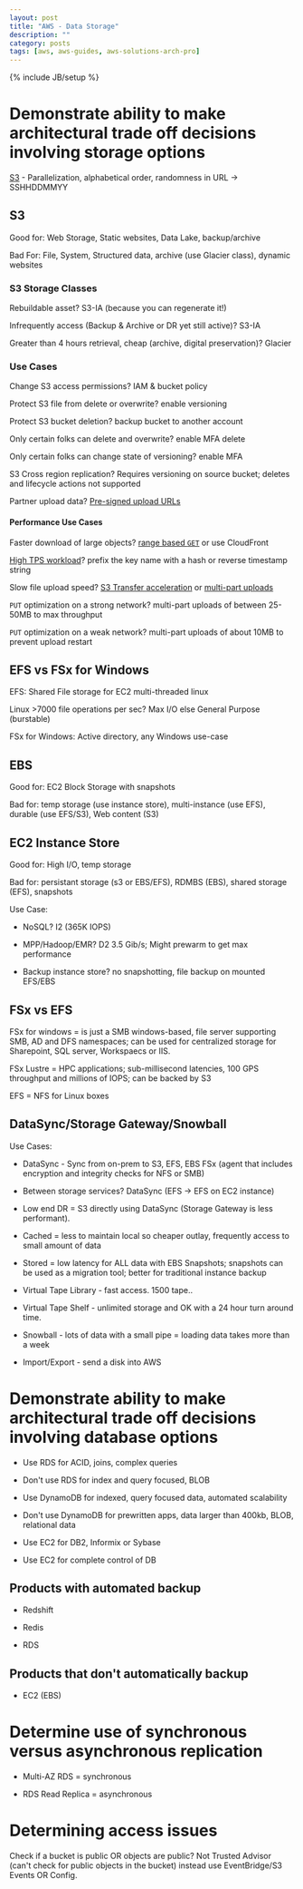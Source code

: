 ```yaml
---
layout: post
title: "AWS - Data Storage"
description: ""
category: posts
tags: [aws, aws-guides, aws-solutions-arch-pro]
---
```

{% include JB/setup %}

# Demonstrate ability to make architectural trade off decisions involving storage options

[S3](/posts/aws-S3) - Parallelization, alphabetical order, randomness in URL -> SSHHDDMMYY

## S3

Good for: Web Storage, Static websites, Data Lake, backup/archive

Bad For: File, System, Structured data, archive (use Glacier class), dynamic websites

### S3 Storage Classes

Rebuildable asset? S3-IA (because you can regenerate it!)

Infrequently access (Backup & Archive or DR yet still active)? S3-IA

Greater than 4 hours retrieval, cheap (archive, digital preservation)? Glacier

### Use Cases

Change S3 access permissions? IAM & bucket policy

Protect S3 file from delete or overwrite? enable versioning

Protect S3 bucket deletion? backup bucket to another account

Only certain folks can delete and overwrite? enable MFA delete

Only certain folks can change state of versioning? enable MFA

S3 Cross region replication? Requires versioning on source bucket; deletes and lifecycle actions not supported

Partner upload data? [Pre-signed upload URLs](http://docs.aws.amazon.com/AmazonS3/latest/dev/PresignedUrlUploadObject.html)

#### Performance Use Cases

Faster download of large objects? [range based `GET`](http://docs.aws.amazon.com/AmazonS3/latest/API/RESTObjectGET.html) or use CloudFront

[High TPS workload](http://docs.aws.amazon.com/AmazonS3/latest/dev/request-rate-perf-considerations.html#get-workload-considerations)? prefix the key name with a hash or reverse timestamp string

Slow file upload speed? [S3 Transfer acceleration](http://docs.aws.amazon.com/AmazonS3/latest/dev/transfer-acceleration.html) or [multi-part uploads](http://docs.aws.amazon.com/AmazonS3/latest/dev/mpuoverview.html)

`PUT` optimization on a strong network? multi-part uploads of between 25-50MB to max throughput

`PUT` optimization on a weak network? multi-part uploads of about 10MB to prevent upload restart


## EFS vs FSx for Windows

EFS: Shared File storage for EC2 multi-threaded linux

Linux >7000 file operations per sec? Max I/O else General Purpose (burstable)

FSx for Windows: Active directory, any Windows use-case

## EBS

Good for: EC2 Block Storage with snapshots

Bad for: temp storage (use instance store), multi-instance (use EFS), durable (use EFS/S3), Web content (S3)

## EC2 Instance Store

Good for: High I/O, temp storage

Bad for: persistant storage (s3 or EBS/EFS), RDMBS (EBS), shared storage (EFS), snapshots

Use Case: 

- NoSQL? I2 (365K IOPS)

- MPP/Hadoop/EMR? D2 3.5 Gib/s; Might prewarm to get max performance

- Backup instance store? no snapshotting, file backup on mounted EFS/EBS 

## FSx vs EFS

FSx for windows = is just a SMB windows-based, file server supporting SMB, AD and DFS namespaces; can be used for centralized storage for Sharepoint, SQL server, Workspaecs or IIS.

FSx Lustre = HPC applications; sub-millisecond latencies, 100 GPS throughput and millions of IOPS; can be backed by S3

EFS = NFS for Linux boxes

## DataSync/Storage Gateway/Snowball

Use Cases:

- DataSync - Sync from on-prem to S3, EFS, EBS FSx (agent that includes encryption and integrity checks for NFS or SMB)

- Between storage services? DataSync (EFS -> EFS on EC2 instance)

- Low end DR = S3 directly using DataSync (Storage Gateway is less performant).

- Cached = less to maintain local so cheaper outlay, frequently access to small amount of data

- Stored = low latency for ALL data with EBS Snapshots; snapshots can be used as a migration tool; better for traditional instance backup

- Virtual Tape Library - fast access. 1500 tape..

- Virtual Tape Shelf - unlimited storage and OK with a 24 hour turn around time.

- Snowball - lots of data with a small pipe = loading data takes more than a week

- Import/Export - send a disk into AWS

# Demonstrate ability to make architectural trade off decisions involving database options

- Use RDS for ACID, joins, complex queries

- Don't use RDS for index and query focused, BLOB

- Use DynamoDB for indexed, query focused data, automated scalability

- Don't use DynamoDB for prewritten apps, data larger than 400kb, BLOB, relational data

- Use EC2 for DB2, Informix or Sybase

- Use EC2 for complete control of DB

## Products with automated backup

- Redshift

- Redis

- RDS

## Products that don't automatically backup

- EC2 (EBS)

# Determine use of synchronous versus asynchronous replication

- Multi-AZ RDS = synchronous

- RDS Read Replica = asynchronous

# Determining access issues

Check if a bucket is public OR objects are public? Not Trusted Advisor (can't check for public objects in the bucket) instead use EventBridge/S3 Events OR Config.

